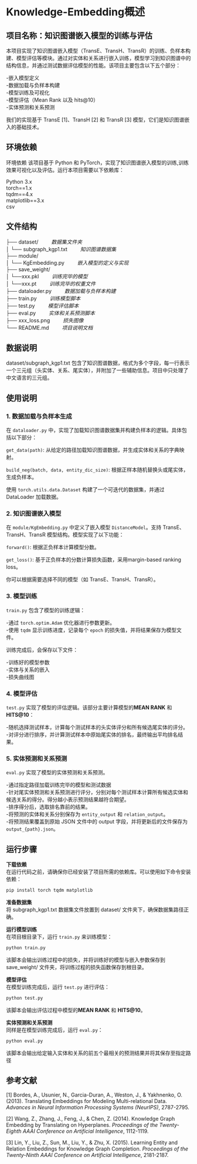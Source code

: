 # **Knowledge-Embedding概述**
## 项目名称：知识图谱嵌入模型的训练与评估

本项目实现了知识图谱嵌入模型（TransE、TransH、TransR）的训练、负样本构建、模型评估等模块。通过对实体和关系进行嵌入训练，模型学习到知识图谱中的结构信息，并通过测试数据评估模型的性能。该项目主要包含以下五个部分：

-嵌入模型定义  
-数据加载与负样本构建  
-模型训练及可视化  
-模型评估（Mean Rank 以及 hits@10）  
-实体预测和关系预测  

我们的实现基于 TransE [1]、TransH [2] 和 TransR [3] 模型，它们是知识图谱嵌入的基础技术。
## 环境依赖
环境依赖
该项目基于 Python 和 PyTorch，实现了知识图谱嵌入模型的训练,训练效果可视化以及评估。运行本项目需要以下依赖库：

Python 3.x  
torch==1.x  
tqdm==4.x  
matplotlib==3.x  
csv

## 文件结构

├── dataset/                 &nbsp;&nbsp;&nbsp; &nbsp;&nbsp;&nbsp;      _数据集文件夹_  
│   └── subgraph_kgp1.txt        &nbsp;&nbsp;&nbsp;  &nbsp;&nbsp;&nbsp;  _知识图谱数据集_  
├── module/  
│   └── KgEmbedding.py       &nbsp;&nbsp;&nbsp;  &nbsp;&nbsp;&nbsp;      _嵌入模型的定义与实现_  
├── save_weight/    
│   └──xxx.pkl               &nbsp;&nbsp;&nbsp;  &nbsp;&nbsp;&nbsp;      _训练完毕的模型_      
│   └──xxx.pt              &nbsp;&nbsp;&nbsp;   &nbsp;&nbsp;&nbsp;       _训练完毕的权重文件_  
├── dataloader.py           &nbsp;&nbsp;&nbsp;   &nbsp;&nbsp;&nbsp;      _数据加载与负样本构建_  
├── train.py                &nbsp;&nbsp;&nbsp; &nbsp;&nbsp;&nbsp;       _训练模型脚本_  
├── test.py                &nbsp;&nbsp;&nbsp;  &nbsp;&nbsp;&nbsp;      _模型评估脚本_  
├── eval.py                &nbsp;&nbsp;&nbsp;  &nbsp;&nbsp;&nbsp;      _实体和关系预测脚本_  
├── xxx_loss.png                &nbsp;&nbsp;&nbsp;  &nbsp;&nbsp;&nbsp;      _损失图像_  
└── README.md             &nbsp;&nbsp;&nbsp;   &nbsp;&nbsp;&nbsp;       _项目说明文档_  

## 数据说明
dataset/subgraph_kgp1.txt 包含了知识图谱数据，格式为多个字段，每一行表示一个三元组（头实体、关系、尾实体），并附加了一些辅助信息。项目中只处理了中文语言的三元组。

## 使用说明
### 1. 数据加载与负样本生成
在 `dataloader.py` 中，实现了加载知识图谱数据集并构建负样本的逻辑。具体包括以下部分：

``get_data(path)``: 从给定的路径加载知识图谱数据，并生成实体和关系的字典映射。  

``build_neg(batch, data, entity_dic_size)``: 根据正样本随机替换头或尾实体，生成负样本。  

使用 `torch.utils.data.Dataset` 构建了一个可迭代的数据集，并通过 DataLoader 加载数据。

### 2. 知识图谱嵌入模型
在 `module/KgEmbedding.py` 中定义了嵌入模型 `DistanceModel`。支持 TransE、TransH、TransR 模型结构。模型实现了以下功能：  

``forward()``: 根据正负样本计算模型分数。  

``get_loss()``: 基于正负样本的分数计算损失函数，采用margin-based ranking loss。  

你可以根据需要选择不同的模型（如 TransE、TransH、TransR）。

### 3. 模型训练
`train.py` 包含了模型的训练逻辑：

-通过 `torch.optim.Adam` 优化器进行参数更新。  
-使用 `tqdm` 显示训练进度，记录每个 `epoch` 的损失值，并将结果保存为模型文件。  

训练完成后，会保存以下文件：

-训练好的模型参数  
-实体与关系的嵌入  
-损失曲线图  

### 4. 模型评估
`test.py` 实现了模型的评估逻辑。该部分主要计算模型的**MEAN RANK** 和 **HITS@10**：

-随机选择测试样本，计算每个测试样本的头实体评分和所有候选尾实体的评分。
-对评分进行排序，并计算测试样本中原始尾实体的排名，最终输出平均排名结果。  

### 5. 实体预测和关系预测
`eval.py` 实现了模型的实体预测和关系预测。

-通过指定路径加载训练完毕的模型和测试数据  
-针对尾实体预测和关系预测进行评分，分别对每个测试样本计算所有候选实体和候选关系的得分。得分越小表示预测结果越符合期望。  
-排序得分后，选取排名靠前的结果。  
-将预测的实体和关系分别保存为 `entity_output` 和 `relation_output`。  
-将预测结果覆盖到原始 JSON 文件中的 output 字段，并将更新后的文件保存为 `output_{path}.json`。  

## 运行步骤
**下载依赖**   
在运行代码之前，请确保你已经安装了项目所需的依赖库。可以使用如下命令安装依赖：

```bash
pip install torch tqdm matplotlib
```  

**准备数据集**   
将 subgraph_kgp1.txt 数据集文件放置到 dataset/ 文件夹下，确保数据集路径正确。

**运行模型训练**  
在项目根目录下，运行 `train.py` 来训练模型：  

```bash
python train.py
```

该脚本会输出训练过程中的损失，并将训练好的模型与嵌入参数保存到 save_weight/ 文件夹，将训练过程的损失函数保存到根目录。

**模型评估**   
在模型训练完成后，运行 `test.py` 进行评估：  

```bash
python test.py
```

该脚本会输出评估过程中模型的**MEAN RANK** 和 **HITS@10**。

**实体预测和关系预测**    
同样是在模型训练完成后，运行 `eval.py`：  

```bash
python eval.py
```

该脚本会输出给定输入实体和关系的前五个最相关的预测结果并将其保存至指定路径


## 参考文献

[1] Bordes, A., Usunier, N., Garcia-Duran, A., Weston, J., & Yakhnenko, O. (2013). Translating Embeddings for Modeling Multi-relational Data. *Advances in Neural Information Processing Systems (NeurIPS)*, 2787-2795.

[2] Wang, Z., Zhang, J., Feng, J., & Chen, Z. (2014). Knowledge Graph Embedding by Translating on Hyperplanes. *Proceedings of the Twenty-Eighth AAAI Conference on Artificial Intelligence*, 1112-1119.

[3] Lin, Y., Liu, Z., Sun, M., Liu, Y., & Zhu, X. (2015). Learning Entity and Relation Embeddings for Knowledge Graph Completion. *Proceedings of the Twenty-Ninth AAAI Conference on Artificial Intelligence*, 2181-2187.
